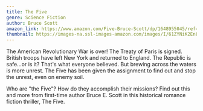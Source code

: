 ```yaml
---
title: The Five
genre: Science Fiction
author: Bruce Scott
amazon_link: https://www.amazon.com/Five-Bruce-Scott/dp/1648955045/ref=tmm_pap_swatch_0?_encoding=UTF8&qid=1642687068&sr=8-1
thumbnail: https://images-na.ssl-images-amazon.com/images/I/61ZYNiK2EnL.jpg
---
```

The American Revolutionary War is over! The Treaty of Paris is signed. British troops have left New York and returned to England. The Republic is safe...or is it? That's what everyone believed. But brewing across the waters is more unrest. The Five has been given the assignment to find out and stop the unrest, even on enemy soil.

Who are "the Five"? How do they accomplish their missions? Find out this and more from first-time author Bruce E. Scott in this historical romance fiction thriller, The Five.